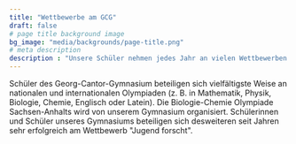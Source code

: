 ```yaml
---
title: "Wettbewerbe am GCG"
draft: false
# page title background image
bg_image: "media/backgrounds/page-title.png"
# meta description
description : "Unsere Schüler nehmen jedes Jahr an vielen Wettbewerben teil. Die meisten davon sind hier aufgelistet. Die Liste ist nach Fächern sortiert."
---
```

Schüler des Georg-Cantor-Gymnasium beteiligen sich vielfältigste Weise an nationalen und internationalen Olympiaden (z. B. in Mathematik, Physik, Biologie, Chemie, Englisch oder Latein). Die Biologie-Chemie Olympiade Sachsen-Anhalts wird von unserem Gymnasium organisiert. Schülerinnen und Schüler unseres Gymnasiums beteiligen sich desweiteren seit Jahren sehr erfolgreich am Wettbewerb "Jugend forscht".
